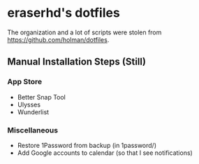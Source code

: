 # eraserhd's dotfiles

The organization and a lot of scripts were stolen from https://github.com/holman/dotfiles.

## Manual Installation Steps (Still)

### App Store

* Better Snap Tool
* Ulysses
* Wunderlist

### Miscellaneous

* Restore 1Password from backup (in 1password/)
* Add Google accounts to calendar (so that I see notifications)
